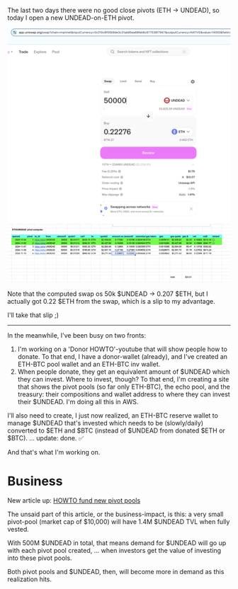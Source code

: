 The last two days there were no good close pivots (ETH -> UNDEAD), so today I open a new UNDEAD-on-ETH pivot.

![Open UNDEAD-on-ETH pivot](imgs/01a-uniswap.png)
![Record into spreadsheet](imgs/01b-open-undead-pivot.png)

Note that the computed swap os 50k $UNDEAD -> 0.207 $ETH, but I actually got 0.22 $ETH from the swap, which is a slip to my advantage.

I'll take that slip ;) 

---

In the meanwhile, I've been busy on two fronts:

1. I'm working on a 'Donor HOWTO'-youtube that will show people how to donate. To that end, I have a donor-wallet (already), and I've created an ETH-BTC pool wallet and an ETH-BTC inv wallet.
2. When people donate, they get an equivalent amount of $UNDEAD which they can invest. Where to invest, though? To that end, I'm creating a site that shows the pivot pools (so far only ETH-BTC), the echo pool, and the treasury: their compositions and wallet address to where they can invest their $UNDEAD. I'm doing all this in AWS. 

I'll also need to create, I just now realized, an ETH-BTC reserve wallet to manage $UNDEAD that's invested which needs to be (slowly/daily) converted to $ETH and $BTC (instead of $UNDEAD from donated $ETH or $BTC). ... update: done. ✅

And that's what I'm working on.

# Business

New article up: [HOWTO fund new pivot pools](../../../../articles/funding-pools.md)

The unsaid part of this article, or the business-impact, is this: a very small pivot-pool (market cap of $10,000) will have 1.4M $UNDEAD TVL when fully vested.

With 500M $UNDEAD in total, that means demand for $UNDEAD will go up with each pivot pool created, ... when investors get the value of investing into these pivot pools.

Both pivot pools and $UNDEAD, then, will become more in demand as this realization hits.
